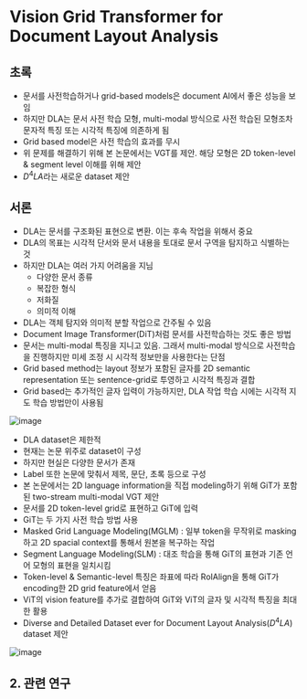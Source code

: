 # Vision Grid Transformer for Document Layout Analysis

## 초록

- 문서를 사전학습하거나 grid-based models은 document AI에서 좋은 성능을 보임
- 하지만 DLA는 문서 사전 학습 모형, multi-modal 방식으로 사전 학습된 모형조차 문자적 특징 또는 시각적 특징에 의존하게 됨
- Grid based model은 사전 학습의 효과를 무시
- 위 문제를 해결하기 위해 본 논문에서는 VGT를 제안. 해당 모형은 2D token-level & segment level 이해를 위해 제안
- $D^4LA$라는 새로운 dataset 제안 

## 서론
- DLA는 문서를 구조화된 표현으로 변환. 이는 후속 작업을 위해서 중요
- DLA의 목표는 시각적 단서와 문서 내용을 토대로 문서 구역을 탐지하고 식별하는 것
- 하지만 DLA는 여러 가지 어려움을 지님
    - 다양한 문서 종류
    - 복잡한 형식
    - 저화질
    - 의미적 이해
- DLA는 객체 탐지와 의미적 분할 작업으로 간주될 수 있음
- Document Image Transformer(DiT)처럼 문서를 사전학습하는 것도 좋은 방법
- 문서는 multi-modal 특징을 지니고 있음. 그래서 multi-modal 방식으로 사전학습을 진행하지만 미세 조정 시 시각적 정보만을 사용한다는 단점
- Grid based method는 layout 정보가 포함된 글자를 2D semantic representation 또는 sentence-grid로 투영하고 시각적 특징과 결합
- Grid based는 추가적인 글자 입력이 가능하지만, DLA 작업 학습 시에는 시각적 지도 학습 방법만이 사용됨

![image](https://github.com/user-attachments/assets/edc9aba1-508d-433a-8ee9-1000d539f4a1)

- DLA dataset은 제한적
- 현재는 논문 위주로 dataset이 구성
- 하지만 현실은 다양한 문서가 존재
- Label 또한 논문에 맞춰서 제목, 문단, 초록 등으로 구성
- 본 논문에서는 2D language information을 직접 modeling하기 위해 GiT가 포함된 two-stream multi-modal VGT 제안
- 문서를 2D token-level grid로 표현하고 GiT에 입력
- GiT는 두 가지 사전 학습 방법 사용
- Masked Grid Language Modeling(MGLM) : 일부 token을 무작위로 masking하고 2D spacial context를 통해서 원본을 복구하는 작업
- Segment Language Modeling(SLM) : 대조 학습을 통해 GiT의 표현과 기존 언어 모형의 표현을 일치시킴
- Token-level & Semantic-level 특징은 좌표에 따라 RoIAlign을 통해 GiT가 encoding한 2D grid feature에서 얻음
- ViT의 vision feature를 추가로 결합하여 GiT와 ViT의 글자 및 시각적 특징을 최대한 활용
- Diverse and Detailed Dataset ever for Document Layout Analysis($D^4LA$) dataset 제안

![image](https://github.com/user-attachments/assets/394cf8c3-ae1b-4a63-a9e4-9a47579f10a3)

## 2. 관련 연구



